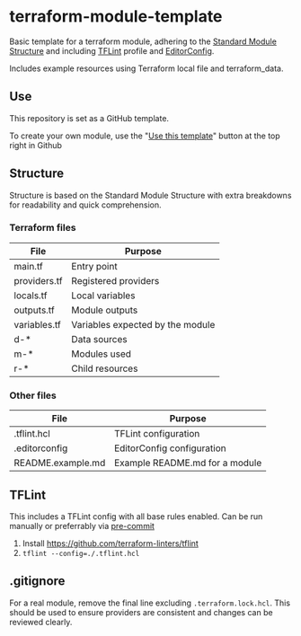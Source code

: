 # terraform-module-template

Basic template for a terraform module, adhering to the [Standard Module Structure](https://developer.hashicorp.com/terraform/language/modules/develop/structure) and including [TFLint](https://github.com/terraform-linters/tflintt) profile and [EditorConfig](https://editorconfig.org/).

Includes example resources using Terraform local file and terraform_data.

## Use

This repository is set as a GitHub template.

To create your own module, use the "[Use this template](https://docs.github.com/en/repositories/creating-and-managing-repositories/creating-a-repository-from-a-template)" button at the top right in Github

## Structure

Structure is based on the Standard Module Structure with extra breakdowns for readability and quick comprehension.

### Terraform files

| File         | Purpose                          |
| ------------ | -------------------------------- |
| main.tf      | Entry point                      |
| providers.tf | Registered providers             |
| locals.tf    | Local variables                  |
| outputs.tf   | Module outputs                   |
| variables.tf | Variables expected by the module |
| d-\*         | Data sources                     |
| m-\*         | Modules used                     |
| r-\*         | Child resources                  |

### Other files

| File              | Purpose                        |
| ----------------- | ------------------------------ |
| .tflint.hcl       | TFLint configuration           |
| .editorconfig     | EditorConfig configuration     |
| README.example.md | Example README.md for a module |

## TFLint

This includes a TFLint config with all base rules enabled. Can be run manually or preferrably via [pre-commit](https://github.com/antonbabenko/pre-commit-terraform)

1. Install https://github.com/terraform-linters/tflint
1. `tflint --config=./.tflint.hcl`

## .gitignore

For a real module, remove the final line excluding `.terraform.lock.hcl`. This should be used to ensure providers are consistent and changes can be reviewed clearly.

